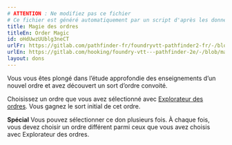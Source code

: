 ```yaml
---
# ATTENTION : Ne modifiez pas ce fichier
# Ce fichier est généré automatiquement par un script d'après les données du module Foundry VTT officiel et de sa traduction
title: Magie des ordres
titleEn: Order Magic
id: oHdUwzUUblg3neCT
urlFr: https://gitlab.com/pathfinder-fr/foundryvtt-pathfinder2-fr/-/blob/master/data/feats/oHdUwzUUblg3neCT.htm
urlEn: https://gitlab.com/hooking/foundry-vtt---pathfinder-2e/-/blob/master/packs/data/feats.db/order-magic.json
layout: dons
---
```

Vous vous êtes plongé dans l’étude approfondie des enseignements d’un nouvel ordre et avez découvert un sort d’ordre convoité.

Choisissez un ordre que vous avez sélectionné avec [Explorateur des ordres](explorateur-des-ordres.html). Vous gagnez le sort initial de cet ordre.

**Spécial** Vous pouvez sélectionner ce don plusieurs fois. À chaque fois, vous devez choisir un ordre différent parmi ceux que vous avez choisis avec Explorateur des ordres.
